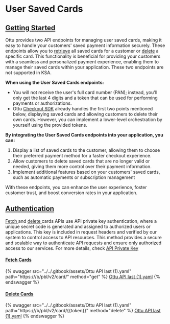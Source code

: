# User Saved Cards

## [Getting Started](user-saved-cards.md#getting-started)

Ottu provides two API endpoints for managing user saved cards, making it easy to handle your customers' saved payment information securely. These endpoints allow you to [retrieve](user-saved-cards.md#fetch-cards) all saved cards for a customer or [delete](user-saved-cards.md#delete-cards) a specific card. This functionality is beneficial for providing your customers with a seamless and personalized payment experience, enabling them to manage their saved cards within your application. These two endpoints are not supported in KSA.

**When using the User Saved Cards endpoints:**

* You will not receive the user's full card number (PAN); instead, you'll only get the last 4 digits and a token that can be used for performing payments or authorizations.
* Ottu [Checkout SDK](../checkout-sdk/) already handles the first two points mentioned below, displaying saved cards and allowing customers to delete their own cards. However, you can implement a lower-level orchestration by yourself using the provided tokens.

**By integrating the User Saved Cards endpoints into your application, you can:**

1. Display a list of saved cards to the customer, allowing them to choose their preferred payment method for a faster checkout experience.
2. Allow customers to delete saved cards that are no longer valid or needed, giving them more control over their payment information.
3. Implement additional features based on your customers' saved cards, such as automatic payments or subscription management

With these endpoints, you can enhance the user experience, foster customer trust, and boost conversion rates in your application.

## [**Authentication**](user-saved-cards.md#authentication)

[Fetch ](user-saved-cards.md#fetch-cards)and [delete ](user-saved-cards.md#delete-cards)cards APIs use API private key authentication, where a unique secret code is generated and assigned to authorized users or applications. This key is included in request headers and verified by our system to control access to API resources. This method provides a secure and scalable way to authenticate API requests and ensure only authorized access to our services. For more details, check [API Private Key](authentication.md#private-key)

#### [Fetch Cards](user-saved-cards.md#fetch-cards)

{% swagger src="../../.gitbook/assets/Ottu API last (1).yaml" path="https://<ottu-url>/b/pbl/v2/card/" method="get" %}
[Ottu API last (1).yaml](<../../.gitbook/assets/Ottu API last (1).yaml>)
{% endswagger %}

#### [Delete Cards](user-saved-cards.md#delete-cards)

{% swagger src="../../.gitbook/assets/Ottu API last (1).yaml" path="https://<ottu-url>/b/pbl/v2/card/{{token}}" method="delete" %}
[Ottu API last (1).yaml](<../../.gitbook/assets/Ottu API last (1).yaml>)
{% endswagger %}
